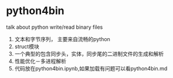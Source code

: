 # python4bin
talk about python write/read binary files

1. 文本和字节序列， 主要来自流畅的python
2. struct模块
3. 一个典型的包含同步头，实体，同步尾的二进制文件的生成和解析
4. 性能优化－多进程解析
5. 代码放在python4bin.ipynb,如果加载有问题可以看python4bin.md
